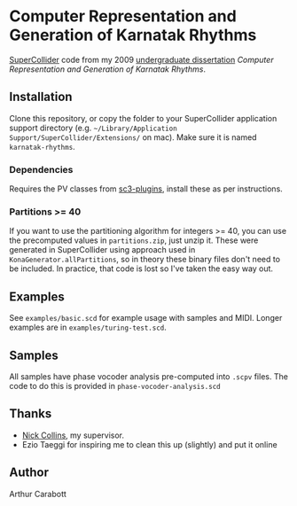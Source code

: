 # Computer Representation and Generation of Karnatak Rhythms

[SuperCollider](https://supercollider.github.io/) code from my 2009 [undergraduate dissertation](https://www.arthurcarabott.com/assets/projects/konnakkol/dissertation.pdf) _Computer Representation and Generation of
Karnatak Rhythms_.

## Installation

Clone this repository, or copy the folder to your SuperCollider application support directory (e.g. `~/Library/Application Support/SuperCollider/Extensions/` on mac). Make sure it is named `karnatak-rhythms`.

### Dependencies

Requires the PV classes from [sc3-plugins](https://supercollider.github.io/sc3-plugins/), install these as per instructions.

### Partitions >= 40

If you want to use the partitioning algorithm for integers >= 40, you can use the precomputed values in `partitions.zip`, just unzip it. These were generated in SuperCollider using approach used in `KonaGenerator.allPartitions`, so in theory these binary files don't need to be included. In practice, that code is lost so I've taken the easy way out.

## Examples

See `examples/basic.scd` for example usage with samples and MIDI. Longer examples are in `examples/turing-test.scd`.

## Samples

All samples have phase vocoder analysis pre-computed into `.scpv` files. The code to do this is provided in `phase-vocoder-analysis.scd`


## Thanks

- [Nick Collins](https://composerprogrammer.com/), my supervisor.
- Ezio Taeggi for inspiring me to clean this up (slightly) and put it online

## Author

Arthur Carabott
